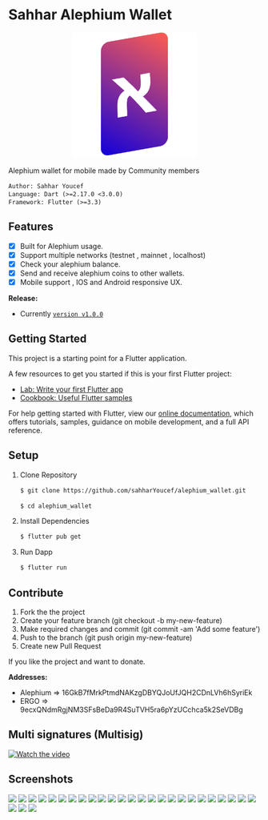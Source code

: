 # Sahhar Alephium Wallet

<p align="center">
<img src="assets/icons/alephium_icon.svg" alt="drawing" width="250"/>
<p/>

Alephium wallet for mobile made by Community members

```
Author: Sahhar Youcef
Language: Dart (>=2.17.0 <3.0.0)
Framework: Flutter (>=3.3)
```
## Features

  - [X] Built for Alephium usage.
  - [X] Support multiple networks (testnet , mainnet , localhost)
  - [X] Check your alephium balance.
  - [X] Send and receive alephium coins to other wallets.   
  - [X] Mobile support , IOS and Android responsive UX.
  
**Release:**

* Currently [`version v1.0.0`](https://github.com/sahharYoucef/alephium_wallet/releases/)

## Getting Started

This project is a starting point for a Flutter application.

A few resources to get you started if this is your first Flutter project:

- [Lab: Write your first Flutter app](https://flutter.dev/docs/get-started/codelab)
- [Cookbook: Useful Flutter samples](https://flutter.dev/docs/cookbook)

For help getting started with Flutter, view our
[online documentation](https://flutter.dev/docs), which offers tutorials,
samples, guidance on mobile development, and a full API reference.

## Setup

1. Clone Repository

    ```sh
    $ git clone https://github.com/sahharYoucef/alephium_wallet.git
    ```
    
    ```sh
    $ cd alephium_wallet
    ```

2. Install Dependencies

    ```sh
    $ flutter pub get
    ```

3. Run Dapp

    ```sh
    $ flutter run
    ```

## Contribute
1. Fork the the project
2. Create your feature branch (git checkout -b my-new-feature)
3. Make required changes and commit (git commit -am 'Add some feature')
4. Push to the branch (git push origin my-new-feature)
5. Create new Pull Request

If you like the project and want to donate.

**Addresses:**
 - Alephium => 16GkB7fMrkPtmdNAKzgDBYQJoUfJQH2CDnLVh6hSyriEk
 - ERGO => 9ecxQNdmRgjNM3SFsBeDa9R4SuTVH5ra6pYzUCchca5k2SeVDBg

## Multi signatures (Multisig)
[![Watch the video](https://user-images.githubusercontent.com/63554007/206170257-86c29870-1c2b-4aaa-8456-4208e03a4ab1.png)](https://www.youtube.com/watch?v=uAseUydyddw)

## Screenshots

<p float="left">
<img src="https://user-images.githubusercontent.com/63554007/206167935-e5d575a8-740c-4c81-b026-f673c4771337.png" width="150" />
<img src="https://user-images.githubusercontent.com/63554007/206167943-132ddc86-62f6-4253-936a-8f4424f4b2a8.png" width="150" />
<img src="https://user-images.githubusercontent.com/63554007/206167947-4de49400-71d5-4462-bb1c-a3b30acb2478.png" width="150" />
<img src="https://user-images.githubusercontent.com/63554007/206167949-15614d53-3768-490c-90c2-13e5215fbc0d.png" width="150" />
<img src="https://user-images.githubusercontent.com/63554007/206167951-4a732422-41a1-448d-8083-de958494ad20.png" width="150" />
<img src="https://user-images.githubusercontent.com/63554007/206167953-1483aa76-5bea-4c20-9b36-cb4962bf30b0.png" width="150" />
<img src="https://user-images.githubusercontent.com/63554007/206167957-93824027-a271-446f-a7db-720f56cc7db6.png" width="150" />
<img src="https://user-images.githubusercontent.com/63554007/206167961-800dd8c4-60cc-4a25-8ab1-8ed735f41b26.png" width="150" />
<img src="https://user-images.githubusercontent.com/63554007/206167966-3a0fd7a2-3992-4ddc-ae07-b89e8bf7b1ee.png" width="150" />
<img src="https://user-images.githubusercontent.com/63554007/206167967-02837bc8-7f22-4e48-a0c6-a520c2628f7b.png" width="150" />
<img src="https://user-images.githubusercontent.com/63554007/206167969-02a69d46-f4a6-46f9-9c90-ddc6e223949d.png" width="150" />
<img src="https://user-images.githubusercontent.com/63554007/206167970-52819736-d7a7-4be9-be68-bf7291974aea.png" width="150" />
<img src="https://user-images.githubusercontent.com/63554007/206167975-f808fb32-c236-4e35-97bf-6e6c4a5735bf.png" width="150" />
<img src="https://user-images.githubusercontent.com/63554007/206167980-e1809025-4f0c-453d-806d-f7b48546e5a9.png" width="150" />
<img src="https://user-images.githubusercontent.com/63554007/206167981-3f0942fe-9fb6-4b30-ad83-943ad058c505.png" width="150" />
<img src="https://user-images.githubusercontent.com/63554007/206167985-486a886e-8827-410e-8337-e7fb6907089d.png" width="150" />
<img src="https://user-images.githubusercontent.com/63554007/206167986-3677c833-e5f8-47e9-9c05-8d7db2f4da54.png" width="150" />
<img src="https://user-images.githubusercontent.com/63554007/206167987-e51ef6e2-b62d-41bf-82ea-708f6258d52f.png" width="150" />
<img src="https://user-images.githubusercontent.com/63554007/206167988-7ac2a171-c5ef-4e09-a7f2-8e4c8210875a.png" width="150" />
<img src="https://user-images.githubusercontent.com/63554007/206167992-c880a169-6763-4e3c-b93a-40295d66756d.png" width="150" />
<img src="https://user-images.githubusercontent.com/63554007/206167997-6ed8cea4-84a2-4637-81f3-172359e4ae6a.png" width="150" />
<img src="https://user-images.githubusercontent.com/63554007/206168000-cab705d0-4256-47a7-9124-4df46f67e982.png" width="150" />
<img src="https://user-images.githubusercontent.com/63554007/206168002-1a25ba4f-5d55-4fda-b38c-4f9b721fd8e3.png" width="150" />
<img src="https://user-images.githubusercontent.com/63554007/206169295-9ddaefa2-c608-4bb4-b6a8-3ee7c1fbcb24.png" width="150" />
<img src="https://user-images.githubusercontent.com/63554007/206169301-431984e7-b113-4b9b-8c90-be6a5efe6797.png" width="150" />
<img src="https://user-images.githubusercontent.com/63554007/206169305-329961b3-8929-4752-b489-fe3967be7f70.png" width="150" />
<img src="https://user-images.githubusercontent.com/63554007/206169308-3e414968-8bf7-4cbf-87ae-53aac06293f2.png" width="150" />
<img src="https://user-images.githubusercontent.com/63554007/206169312-644a1217-e995-439d-abc0-de874406f1e2.png" width="150" />
</p>
